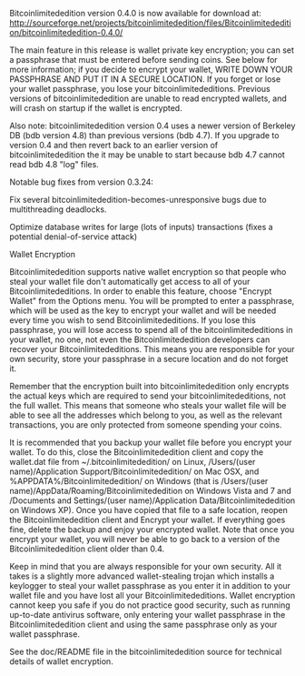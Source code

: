 Bitcoinlimitededition version 0.4.0 is now available for download at:
http://sourceforge.net/projects/bitcoinlimitededition/files/Bitcoinlimitededition/bitcoinlimitededition-0.4.0/

The main feature in this release is wallet private key encryption;
you can set a passphrase that must be entered before sending coins.
See below for more information; if you decide to encrypt your wallet,
WRITE DOWN YOUR PASSPHRASE AND PUT IT IN A SECURE LOCATION. If you
forget or lose your wallet passphrase, you lose your bitcoinlimitededitions.
Previous versions of bitcoinlimitededition are unable to read encrypted wallets,
and will crash on startup if the wallet is encrypted.

Also note: bitcoinlimitededition version 0.4 uses a newer version of Berkeley DB
(bdb version 4.8) than previous versions (bdb 4.7). If you upgrade
to version 0.4 and then revert back to an earlier version of bitcoinlimitededition
the it may be unable to start because bdb 4.7 cannot read bdb 4.8
"log" files.


Notable bug fixes from version 0.3.24:

Fix several bitcoinlimitededition-becomes-unresponsive bugs due to multithreading
deadlocks.

Optimize database writes for large (lots of inputs) transactions
(fixes a potential denial-of-service attack)


Wallet Encryption

Bitcoinlimitededition supports native wallet encryption so that people who steal your
wallet file don't automatically get access to all of your Bitcoinlimitededitions.
In order to enable this feature, choose "Encrypt Wallet" from the
Options menu.  You will be prompted to enter a passphrase, which
will be used as the key to encrypt your wallet and will be needed
every time you wish to send Bitcoinlimitededitions.  If you lose this passphrase,
you will lose access to spend all of the bitcoinlimitededitions in your wallet,
no one, not even the Bitcoinlimitededition developers can recover your Bitcoinlimitededitions.
This means you are responsible for your own security, store your
passphrase in a secure location and do not forget it.

Remember that the encryption built into bitcoinlimitededition only encrypts the
actual keys which are required to send your bitcoinlimitededitions, not the full
wallet.  This means that someone who steals your wallet file will
be able to see all the addresses which belong to you, as well as the
relevant transactions, you are only protected from someone spending
your coins.

It is recommended that you backup your wallet file before you
encrypt your wallet.  To do this, close the Bitcoinlimitededition client and
copy the wallet.dat file from ~/.bitcoinlimitededition/ on Linux, /Users/(user
name)/Application Support/Bitcoinlimitededition/ on Mac OSX, and %APPDATA%/Bitcoinlimitededition/
on Windows (that is /Users/(user name)/AppData/Roaming/Bitcoinlimitededition on
Windows Vista and 7 and /Documents and Settings/(user name)/Application
Data/Bitcoinlimitededition on Windows XP).  Once you have copied that file to a
safe location, reopen the Bitcoinlimitededition client and Encrypt your wallet.
If everything goes fine, delete the backup and enjoy your encrypted
wallet.  Note that once you encrypt your wallet, you will never be
able to go back to a version of the Bitcoinlimitededition client older than 0.4.

Keep in mind that you are always responsible for your own security.
All it takes is a slightly more advanced wallet-stealing trojan which
installs a keylogger to steal your wallet passphrase as you enter it
in addition to your wallet file and you have lost all your Bitcoinlimitededitions.
Wallet encryption cannot keep you safe if you do not practice
good security, such as running up-to-date antivirus software, only
entering your wallet passphrase in the Bitcoinlimitededition client and using the
same passphrase only as your wallet passphrase.

See the doc/README file in the bitcoinlimitededition source for technical details
of wallet encryption.
